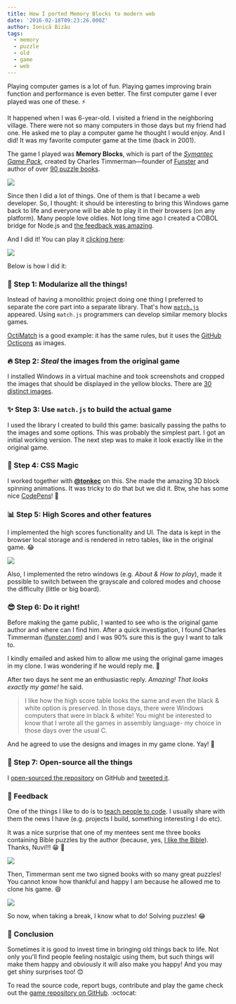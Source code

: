 ```yaml
---
title: How I ported Memory Blocks to modern web
date: '2016-02-18T09:23:26.000Z'
author: Ionică Bizău
tags:
  - memory
  - puzzle
  - old
  - game
  - web
---
```

Playing computer games is a lot of fun. Playing games improving brain function and performance is even better. The first computer game I ever played was one of these. :zap:

It happened when I was 6-year-old. I visited a friend in the neighboring village. There were not so many computers in those days but my friend had one. He asked me to play a computer game he thought I would enjoy. And I did! It was my favorite computer game at the time (back in 2001).

The game I played was **Memory Blocks**, which is part of the [*Symantec Game Pack*](http://www.myabandonware.com/game/symantec-game-pack-1a1), created by Charles Timmerman—founder of [Funster](http://funster.com) and author of over [90 puzzle books](http://www.amazon.com/Charles-Timmerman/e/B001JPAFQE/).

[![](https://i.imgur.com/m6ToUa4.png)](https://ionicabizau.github.io/memory-blocks/)

Since then I did a lot of things. One of them is that I became a web developer. So, I thought: it should be interesting to bring this Windows game back to life and everyone will be able to play it in their browsers (on any platform). Many people love oldies. Not long time ago I created a COBOL bridge for Node.js and [the feedback was amazing](https://github.com/IonicaBizau/node-cobol#press-highlights).

And I did it! You can play it [clicking here](https://ionicabizau.github.io/memory-blocks/):

[![](https://i.imgur.com/3Y7jJvF.png)](https://ionicabizau.github.io/memory-blocks/)

Below is how I did it:

### :dizzy: Step 1: Modularize all the things!

Instead of having a monolithic project doing one thing I preferred to separate the core part into a separate library. That's how [`match.js`](https://github.com/IonicaBizau/match.js) appeared. Using `match.js` programmers can develop similar memory blocks games.

[OctiMatch](http://ionicabizau.github.io/OctiMatch/) is a good example: it has the same rules, but it uses the [GitHub Octicons](https://octicons.github.com/) as images.

### :fire: Step 2: *Steal* the images from the original game

I installed Windows in a virtual machine and took screenshots and cropped the images that should be displayed in the yellow blocks. There are [30 distinct images](https://github.com/IonicaBizau/memory-blocks/tree/gh-pages/images).

### :sparkles: Step 3: Use `match.js` to build the actual game

I used the library I created to build this game: basically passing the paths to the images and some options. This was probably the simplest part. I got an initial working version. The next step was to make it look exactly like in the original game.

### :tophat: Step 4: CSS Magic

I worked together with [**@tonkec**](https://github.com/tonkec) on this. She made the amazing 3D block spinning animations. It was tricky to do that but we did it. Btw, she has some nice [CodePens](http://codepen.io/tonkec/)! :art:

### :bar_chart: Step 5: High Scores and other features

I implemented the high scores functionality and UI. The data is kept in the browser local storage and is rendered in retro tables, like in the original game. :joy:

![](https://i.imgur.com/OymyC8A.png)

Also, I implemented the retro windows (e.g. *About & How to play*), made it possible to switch between the grayscale and colored modes and choose the difficulty (little or big board).

### :sunglasses: Step 6: Do it right!

Before making the game public, I wanted to see who is the original game author and where can I find him. After a quick investigation, I found Charles Timmerman ([funster.com](http://funster.com/)) and I was 90% sure this is the guy I want to talk to.

I kindly emailed and asked him to allow me using the original game images in my clone. I was wondering if he would reply me. :email:

After two days he sent me an enthusiastic reply. *Amazing! That looks exactly my game!* he said.

> I like how the high score table looks the same and even the black & white option is preserved. In those days, there were Windows computers that were in black & white! You might be interested to know that I wrote all the games in assembly language- my choice in those days over the usual C.

And he agreed to use the designs and images in my game clone. Yay! :tada:

### :crystal_ball: Step 7: Open-source all the things
I [open-sourced the repository](https://github.com/IonicaBizau/memory-blocks) on GitHub and [tweeted it](https://twitter.com/IonicaBizau/status/679677709249818624).

### :sparkling_heart: Feedback

One of the things I like to do is to [teach people to code](/training). I usually share with them the news I have (e.g. projects I build, something interesting I do etc).

It was a nice surprise that one of my mentees sent me three books containing Bible puzzles by the author (because, yes, [I like the Bible](/blog/26-7-of-my-favorite-bible-passages)). Thanks, Nuvi!!! :grin: :cake:

![](https://i.imgur.com/lIc9aCL.jpg?1)

Then, Timmerman sent me two signed books with so many great puzzles! You cannot know how thankful and happy I am because he allowed me to clone his game. :smile:

![](https://i.imgur.com/PyPZ4bE.jpg)

So now, when taking a break, I know what to do! Solving puzzles! :joy:

### :rocket: Conclusion

Sometimes it is good to invest time in bringing old things back to life. Not only you'll find people feeling nostalgic using them, but such things will make them happy and obviously it will also make you happy! And you may get shiny surprises too! :blush:

To read the source code, report bugs, contribute and play the game check out the [game repository on GitHub](https://github.com/IonicaBizau/memory-blocks). :octocat:
